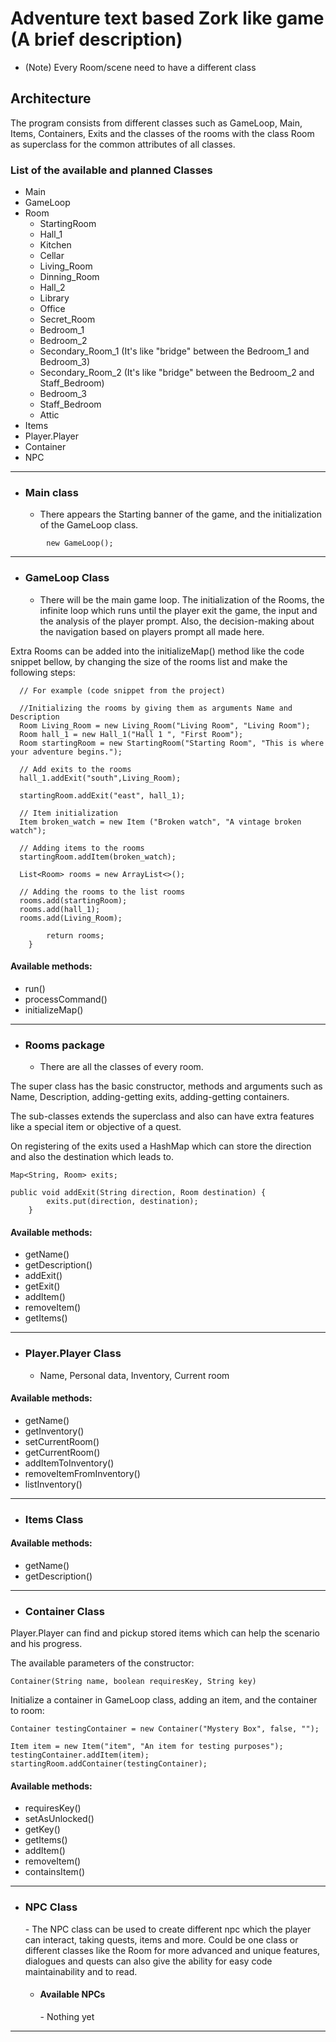 # Adventure text based Zork like game (A brief description)

- (Note) Every Room/scene need to have a different class 

## Architecture
The program consists from different classes such as GameLoop, Main, Items, Containers, Exits and the classes of the
rooms with the class Room as superclass for the common attributes of all classes.

### List of the available and planned Classes
- Main
- GameLoop
- Room
  - StartingRoom
  - Hall_1
  - Kitchen
  - Cellar
  - Living_Room
  - Dinning_Room 
  - Hall_2
  - Library
  - Office
  - Secret_Room
  - Bedroom_1
  - Bedroom_2
  - Secondary_Room_1 (It's like "bridge" between the Bedroom_1 and Bedroom_3)
  - Secondary_Room_2 (It's like "bridge" between the Bedroom_2 and Staff_Bedroom)
  - Bedroom_3
  - Staff_Bedroom
  - Attic
- Items
- Player.Player
- Container
- NPC

<hr>

- <h3>Main class </h3>
  
  - There appears the Starting banner of the game, and the initialization of the GameLoop class.
  
```
        new GameLoop();
```

<hr>

- <h3>GameLoop Class</h3>
  
  - There will be the main game loop. The initialization of the Rooms, the infinite loop which runs until
    the player exit the game, the input and the analysis of the player prompt. Also, the decision-making
    about the navigation based on players prompt all made here.
    
Extra Rooms can be added into the initializeMap() method like the code snippet bellow, by changing
the size of the rooms list and make the following steps:
```
  // For example (code snippet from the project)
  
  //Initializing the rooms by giving them as arguments Name and Description
  Room Living_Room = new Living_Room("Living Room", "Living Room");
  Room hall_1 = new Hall_1("Hall 1 ", "First Room");
  Room startingRoom = new StartingRoom("Starting Room", "This is where your adventure begins.");

  // Add exits to the rooms
  hall_1.addExit("south",Living_Room);

  startingRoom.addExit("east", hall_1);

  // Item initialization
  Item broken_watch = new Item ("Broken watch", "A vintage broken watch");

  // Adding items to the rooms
  startingRoom.addItem(broken_watch);

  List<Room> rooms = new ArrayList<>();

  // Adding the rooms to the list rooms
  rooms.add(startingRoom);
  rooms.add(hall_1);
  rooms.add(Living_Room);

        return rooms;
    }
```

<h4>Available methods:</h4>

- run()
- processCommand()
- initializeMap()

<hr>

- <h3>Rooms package</h3>
  
  - There are all the classes of every room.
    
The super class has the basic constructor, methods and arguments such as Name, Description, 
adding-getting exits, adding-getting containers.

The sub-classes extends the superclass and also can have extra features like a special item or objective
of a quest.

On registering of the exits used a HashMap which can store the direction and also the destination which leads to.
```
Map<String, Room> exits;

public void addExit(String direction, Room destination) {
        exits.put(direction, destination);
    }
```

<h4>Available methods:</h4>

- getName()
- getDescription()
- addExit()
- getExit()
- addItem()
- removeItem()
- getItems()
    
<hr>

- <h3>Player.Player Class</h3>
  
  - Name, Personal data, Inventory, Current room

<h4>Available methods:</h4>

- getName()
- getInventory()
- setCurrentRoom()
- getCurrentRoom()
- addItemToInventory()
- removeItemFromInventory()
- listInventory()
    
<hr>

- <h3>Items Class</h3>

<h4>Available methods:</h4>

- getName()
- getDescription()

<hr>

- <h3>Container Class</h3>

Player.Player can find and pickup stored items which can help the scenario and his progress.

The available parameters of the constructor:

```
Container(String name, boolean requiresKey, String key)
```

Initialize a container in GameLoop class, adding an item, and the container
to room:

```
Container testingContainer = new Container("Mystery Box", false, "");

Item item = new Item("item", "An item for testing purposes");
testingContainer.addItem(item);
startingRoom.addContainer(testingContainer);
```

<h4>Available methods:</h4>

- requiresKey()
- setAsUnlocked()
- getKey()
- getItems()
- addItem()
- removeItem()
- containsItem()

<hr>

- <h3>NPC Class</h3>
    - The NPC class can be used to create different npc which the player can interact, taking quests, 
      items and more. Could be one class or different classes like the Room for more advanced and unique features, dialogues and quests
      can also give the ability for easy code maintainability and to read.
      
    - <h4>Available NPCs</h4>
      - Nothing yet

<hr>
